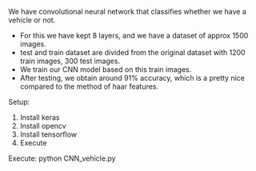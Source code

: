 We have convolutional neural network that classifies whether we have a vehicle or not.

- For this we have kept 8 layers, and we have a dataset of approx 1500 images.
- test and train dataset are divided from the original dataset with 1200 train images, 300 test images.
- We train our CNN model based on this train images.
- After testing, we obtain around 91% accuracy, which is a pretty nice compared to the method of haar features.

Setup:
1) Install keras
2) Install opencv
3) Install tensorflow
4) Execute

Execute:
python CNN_vehicle.py
